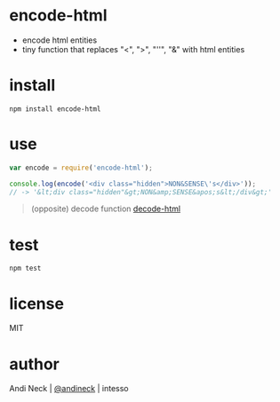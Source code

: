# encode-html

- encode html entities
- tiny function that replaces "<", ">", "''", "&" with html entities

# install
```shell
npm install encode-html
```

# use
```javascript
var encode = require('encode-html');

console.log(encode('<div class="hidden">NON&SENSE\'s</div>'));
// -> '&lt;div class="hidden"&gt;NON&amp;SENSE&apos;s&lt;/div&gt;'

```

> (opposite) decode function [decode-html](https://www.npmjs.com/decode-html)

# test
```shell
npm test
```

# license
MIT

# author
Andi Neck | [@andineck](https://twitter.com/andineck) | intesso